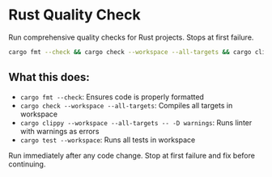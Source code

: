 # Rust Quality Check

Run comprehensive quality checks for Rust projects. Stops at first failure.

```bash
cargo fmt --check && cargo check --workspace --all-targets && cargo clippy --workspace --all-targets -- -D warnings && cargo test --workspace
```

## What this does:
- `cargo fmt --check`: Ensures code is properly formatted
- `cargo check --workspace --all-targets`: Compiles all targets in workspace
- `cargo clippy --workspace --all-targets -- -D warnings`: Runs linter with warnings as errors
- `cargo test --workspace`: Runs all tests in workspace

Run immediately after any code change. Stop at first failure and fix before continuing.